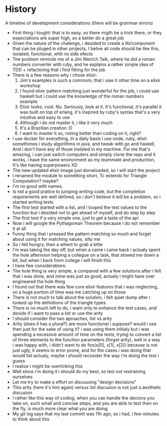 # History
A timeline of development considerations (there will be grammar errors)

- First thing i tought: that is to easy, so there migth be a trick there,
  or they expectations are super high, so a better do a great job
- Given the nature of the chalenge, i desided to create a lib/component
  that can be pluged in other projects, I belive all code should be like this,
  isolated, functional, whit no side efects
- The problem reminds me of a Jim Weirich Talk, where he did a roman numbers
  converter with ruby, and he explains a rather simple idea of TDD + refactoring
  that i find fitting for the job
- There is a few reasons why i chose elixir:
    1. Jim's examples is such a commom, that i saw it other time on a
       elixir workshop
    2. I found elixir pattern matching just wonderful for the job, i could use haskell
       but i could use the knowledge of the roman numbers example
    3. Elixir looks, cool. No. Seriously, look at it. It's functional, it's parallel
       it was built on top of erlang, it's inspired by ruby's syntax that's a very
       intuitive and easy to use
    4. Although i do not master it, i like it very much
    5. It's a Brazilian creation :D
    6. I want to master it so, noting better than coding on it, right?
- I use docker for everything, In a daily basis i use node, ruby, elixir
  somethimes i study algorithms in java, and tweak with go and haskell,
  And i don't have any of those instaled in my machine.
  For me that's amazing, i can just switch computers and simply clone the repo
  and it works, i have the same environment as my teammate and production,
  It's like having superpowers XD
- The new updated elixir image just donwloaded, so i will start the project
- I renamed the module to something short, Tc extends for Triangle Computation? maybe?
- I'm no good with names.
- Is not a good pratice to jumping writing code, but the completion requirements
  are well defined, so i don't believe it will be a problem, so i started writing tests
- The first test started with a list, and i looped the test values to the function
  but i desided not to get ahead of myself, and do step by step
- The first test if a very simple one, just to get a taste of the api
- Now i will google the Pythagorean Theorem because i do not remember it at all
- Funny thing that i preased the pattern matching so much and forget about using it
  for matching values, silly me
- So i felt hungry, then a whent to grab a bitte
- I'm was taking the day off, but when a came i came back i actualy spent the hole
  afternoon helping a collegue on a task, that slowed me down a bit, but when i back
  from college i will finish this
- I have few considerations:
- The hole thing is very simple, a compared with a few solutions after i felt that
  i was done, and mine was just as good, actualy i might have over engineared the
  hole thing
- I found out that there was few core elixir features that i was neglecting, so
  a huge portion of time was me catching up on those
- There is not much to talk about the solution, i felt quiet dump after i looked up
  the definitions of the triangle types
- There is no much  left to do, i want only to enhance the test cases, and deside
  if i want to pass a list or use the arity
- I should consider the two aproaches, list vs arity
- Arity (does it has a plural?) are more functional i suppose? would i use then
  just for the sake of using it? i was using them initialy but i was spending a
  excessive amount of time on the tests, trying to convert a list of three
  elements to the function parameters (forget arity), well in a way i was happy with,
  i didn't want to do foo(x[0], x[1], x[2]) because is not just ugly, it seems to
  error prone, and for the cases i was doing that would fail actualy, maybe i should
  recosider the way i'm doing the test i guess
- I realize i might be overtinking this
- Well since i'm doing it i should do my best, so lest not restraining ourselves
- Let me try to make a effort on discussing "design decisions"
- This arity (here it's him again) versus list discusion is not just a aesthetic discusion
- I rather like this way of coding, when you can handle the decions you take on,
  such small and concise steps, and you are able to test then on the fly, is much
  more clear what you are doing
- My git log says that my last commit was 11h ago, so i had, i few minutes to
  think about this


